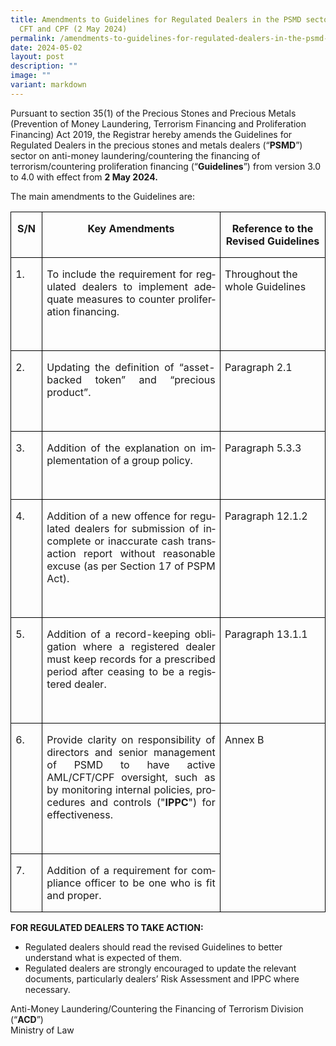 ```yaml
---
title: Amendments to Guidelines for Regulated Dealers in the PSMD sector on AML,
  CFT and CPF (2 May 2024)
permalink: /amendments-to-guidelines-for-regulated-dealers-in-the-psmd-sector-on-aml-cft-and-cpf-2-may-2024/
date: 2024-05-02
layout: post
description: ""
image: ""
variant: markdown
---
```

Pursuant to section 35(1) of the Precious Stones and Precious Metals (Prevention of Money Laundering, Terrorism Financing and Proliferation Financing) Act 2019, the Registrar hereby amends the Guidelines for Regulated Dealers in the precious stones and metals dealers (“**PSMD**”) sector on anti-money laundering/countering the financing of terrorism/countering proliferation financing (“**Guidelines**”) from version 3.0 to 4.0 with effect from **2 May 2024.**

The main amendments to the Guidelines are:

<table style="border-collapse:collapse;border:none;mso-border-alt:solid windowtext .5pt;
 mso-yfti-tbllook:1184;mso-padding-alt:0cm 0cm 0cm 0cm;mso-border-insideh:.5pt solid windowtext;
 mso-border-insidev:.5pt solid windowtext" cellpadding="0" cellspacing="0" border="1" class="MsoNormalTable"><tbody><tr style="mso-yfti-irow:0;mso-yfti-firstrow:yes"><td style="width:28.5pt;border:solid windowtext 1.0pt;
  mso-border-alt:solid windowtext .5pt;padding:0cm 5.4pt 0cm 5.4pt" valign="top" width="38"><p style="text-align:center" align="center" class="MsoNormal"><b><span style="mso-ansi-language:EN" lang="EN">S/N</span></b></p></td><td style="width:269.45pt;border:solid windowtext 1.0pt;
  border-left:none;mso-border-left-alt:solid windowtext .5pt;mso-border-alt:
  solid windowtext .5pt;padding:0cm 5.4pt 0cm 5.4pt" valign="top" width="359"><p style="text-align:center" align="center" class="MsoNormal"><b><span style="mso-ansi-language:EN" lang="EN">Key Amendments</span></b></p></td><td style="width:141.55pt;border:solid windowtext 1.0pt;
  border-left:none;mso-border-left-alt:solid windowtext .5pt;mso-border-alt:
  solid windowtext .5pt;padding:0cm 5.4pt 0cm 5.4pt" valign="top" width="189"><p style="text-align:center" align="center" class="MsoNormal"><b><span style="mso-ansi-language:EN" lang="EN">Reference to the Revised Guidelines</span></b></p></td></tr><tr style="mso-yfti-irow:1"><td style="width:28.5pt;border:solid windowtext 1.0pt;
  border-top:none;mso-border-top-alt:solid windowtext .5pt;mso-border-alt:solid windowtext .5pt;
  padding:0cm 5.4pt 0cm 5.4pt" valign="top" width="38"><p class="MsoNormal"><span style="mso-ansi-language:EN" lang="EN">1.</span></p></td><td style="width:269.45pt;border-top:none;border-left:
  none;border-bottom:solid windowtext 1.0pt;border-right:solid windowtext 1.0pt;
  mso-border-top-alt:solid windowtext .5pt;mso-border-left-alt:solid windowtext .5pt;
  mso-border-alt:solid windowtext .5pt;padding:0cm 5.4pt 0cm 5.4pt" valign="top" width="359"><p style="text-align:justify" class="MsoNormal"><span style="mso-fareast-font-family:&quot;Times New Roman&quot;;mso-ansi-language:EN-US" lang="EN-US">To include the requirement for regulated dealers to implement adequate measures to counter proliferation financing.</span></p><p class="MsoNormal"><span style="mso-ansi-language:EN" lang="EN">&nbsp;</span></p></td><td style="width:141.55pt;border-top:none;border-left:
  none;border-bottom:solid windowtext 1.0pt;border-right:solid windowtext 1.0pt;
  mso-border-top-alt:solid windowtext .5pt;mso-border-left-alt:solid windowtext .5pt;
  mso-border-alt:solid windowtext .5pt;padding:0cm 5.4pt 0cm 5.4pt" valign="top" width="189"><p class="MsoNormal"><span style="mso-ansi-language:EN" lang="EN">Throughout the whole Guidelines</span></p></td></tr><tr style="mso-yfti-irow:2"><td style="width:28.5pt;border:solid windowtext 1.0pt;
  border-top:none;mso-border-top-alt:solid windowtext .5pt;mso-border-alt:solid windowtext .5pt;
  padding:0cm 5.4pt 0cm 5.4pt" valign="top" width="38"><p class="MsoNormal"><span style="mso-ansi-language:EN" lang="EN">2.</span></p></td><td style="width:269.45pt;border-top:none;border-left:
  none;border-bottom:solid windowtext 1.0pt;border-right:solid windowtext 1.0pt;
  mso-border-top-alt:solid windowtext .5pt;mso-border-left-alt:solid windowtext .5pt;
  mso-border-alt:solid windowtext .5pt;padding:0cm 5.4pt 0cm 5.4pt" valign="top" width="359"><p style="text-align:justify" class="MsoNormal"><span style="mso-fareast-font-family:&quot;Times New Roman&quot;;mso-ansi-language:EN-US" lang="EN-US">Updating the definition of “asset-backed token” and “precious product”.</span></p><p style="text-align:justify" class="MsoNormal"><span style="mso-fareast-font-family:&quot;Times New Roman&quot;;mso-ansi-language:EN-US" lang="EN-US">&nbsp;</span></p></td><td style="width:141.55pt;border-top:none;border-left:
  none;border-bottom:solid windowtext 1.0pt;border-right:solid windowtext 1.0pt;
  mso-border-top-alt:solid windowtext .5pt;mso-border-left-alt:solid windowtext .5pt;
  mso-border-alt:solid windowtext .5pt;padding:0cm 5.4pt 0cm 5.4pt" valign="top" width="189"><p class="MsoNormal"><span style="mso-ansi-language:EN" lang="EN">Paragraph 2.1</span></p></td></tr><tr style="mso-yfti-irow:3"><td style="width:28.5pt;border:solid windowtext 1.0pt;
  border-top:none;mso-border-top-alt:solid windowtext .5pt;mso-border-alt:solid windowtext .5pt;
  padding:0cm 5.4pt 0cm 5.4pt" valign="top" width="38"><p class="MsoNormal"><span style="mso-ansi-language:EN" lang="EN">3.</span></p></td><td style="width:269.45pt;border-top:none;border-left:
  none;border-bottom:solid windowtext 1.0pt;border-right:solid windowtext 1.0pt;
  mso-border-top-alt:solid windowtext .5pt;mso-border-left-alt:solid windowtext .5pt;
  mso-border-alt:solid windowtext .5pt;padding:0cm 5.4pt 0cm 5.4pt" valign="top" width="359"><p style="text-align:justify" class="MsoNormal"><span style="mso-fareast-font-family:&quot;Times New Roman&quot;;mso-ansi-language:EN-US" lang="EN-US">Addition of the explanation on implementation of a group policy.</span></p><p style="text-align:justify" class="MsoNormal"><span style="mso-fareast-font-family:&quot;Times New Roman&quot;;mso-ansi-language:EN-US" lang="EN-US">&nbsp;</span></p></td><td style="width:141.55pt;border-top:none;border-left:
  none;border-bottom:solid windowtext 1.0pt;border-right:solid windowtext 1.0pt;
  mso-border-top-alt:solid windowtext .5pt;mso-border-left-alt:solid windowtext .5pt;
  mso-border-alt:solid windowtext .5pt;padding:0cm 5.4pt 0cm 5.4pt" valign="top" width="189"><p class="MsoNormal"><span style="mso-ansi-language:EN" lang="EN">Paragraph 5.3.3</span></p></td></tr><tr style="mso-yfti-irow:4"><td style="width:28.5pt;border:solid windowtext 1.0pt;
  border-top:none;mso-border-top-alt:solid windowtext .5pt;mso-border-alt:solid windowtext .5pt;
  padding:0cm 5.4pt 0cm 5.4pt" valign="top" width="38"><p class="MsoNormal"><span style="mso-ansi-language:EN" lang="EN">4.</span></p></td><td style="width:269.45pt;border-top:none;border-left:
  none;border-bottom:solid windowtext 1.0pt;border-right:solid windowtext 1.0pt;
  mso-border-top-alt:solid windowtext .5pt;mso-border-left-alt:solid windowtext .5pt;
  mso-border-alt:solid windowtext .5pt;padding:0cm 5.4pt 0cm 5.4pt" valign="top" width="359"><p style="text-align:justify" class="MsoNormal"><span style="mso-fareast-font-family:&quot;Times New Roman&quot;;mso-ansi-language:EN-US" lang="EN-US">Addition of a new offence for regulated dealers for submission of incomplete or inaccurate cash transaction report without reasonable excuse (as per Section 17 of PSPM Act).</span></p><p style="text-align:justify" class="MsoNormal"><span style="mso-fareast-font-family:&quot;Times New Roman&quot;;mso-ansi-language:EN-US" lang="EN-US">&nbsp;</span></p></td><td style="width:141.55pt;border-top:none;border-left:
  none;border-bottom:solid windowtext 1.0pt;border-right:solid windowtext 1.0pt;
  mso-border-top-alt:solid windowtext .5pt;mso-border-left-alt:solid windowtext .5pt;
  mso-border-alt:solid windowtext .5pt;padding:0cm 5.4pt 0cm 5.4pt" valign="top" width="189"><p class="MsoNormal"><span style="mso-ansi-language:EN" lang="EN">Paragraph 12.1.2</span></p></td></tr><tr style="mso-yfti-irow:5"><td style="width:28.5pt;border:solid windowtext 1.0pt;
  border-top:none;mso-border-top-alt:solid windowtext .5pt;mso-border-alt:solid windowtext .5pt;
  padding:0cm 5.4pt 0cm 5.4pt" valign="top" width="38"><p class="MsoNormal"><span style="mso-ansi-language:EN" lang="EN">5.</span></p></td><td style="width:269.45pt;border-top:none;border-left:
  none;border-bottom:solid windowtext 1.0pt;border-right:solid windowtext 1.0pt;
  mso-border-top-alt:solid windowtext .5pt;mso-border-left-alt:solid windowtext .5pt;
  mso-border-alt:solid windowtext .5pt;padding:0cm 5.4pt 0cm 5.4pt" valign="top" width="359"><p style="text-align:justify" class="MsoNormal"><span style="mso-fareast-font-family:&quot;Times New Roman&quot;;mso-ansi-language:EN-US" lang="EN-US">Addition of a record-keeping obligation where a registered dealer must keep records for a prescribed period after ceasing to be a registered dealer.</span></p><p style="text-align:justify" class="MsoNormal"><span style="mso-fareast-font-family:&quot;Times New Roman&quot;;mso-ansi-language:EN-US" lang="EN-US">&nbsp;</span></p></td><td style="width:141.55pt;border-top:none;border-left:
  none;border-bottom:solid windowtext 1.0pt;border-right:solid windowtext 1.0pt;
  mso-border-top-alt:solid windowtext .5pt;mso-border-left-alt:solid windowtext .5pt;
  mso-border-alt:solid windowtext .5pt;padding:0cm 5.4pt 0cm 5.4pt" valign="top" width="189"><p class="MsoNormal"><span style="mso-ansi-language:EN" lang="EN">Paragraph 13.1.1</span></p><p style="text-align:center" align="center" class="MsoNormal"><span style="mso-ansi-language:EN" lang="EN">&nbsp;</span></p></td></tr><tr style="mso-yfti-irow:6"><td style="width:28.5pt;border:solid windowtext 1.0pt;
  border-top:none;mso-border-top-alt:solid windowtext .5pt;mso-border-alt:solid windowtext .5pt;
  padding:0cm 5.4pt 0cm 5.4pt" valign="top" width="38"><p class="MsoNormal"><span style="mso-ansi-language:EN" lang="EN">6.</span></p></td><td style="width:269.45pt;border-top:none;border-left:
  none;border-bottom:solid windowtext 1.0pt;border-right:solid windowtext 1.0pt;
  mso-border-top-alt:solid windowtext .5pt;mso-border-left-alt:solid windowtext .5pt;
  mso-border-alt:solid windowtext .5pt;padding:0cm 5.4pt 0cm 5.4pt" valign="top" width="359"><p style="text-align:justify" class="MsoNormal"><span style="mso-fareast-font-family:&quot;Times New Roman&quot;;mso-ansi-language:EN-US" lang="EN-US">Provide clarity on responsibility of directors and senior management of PSMD to have active AML/CFT/CPF oversight, such as by monitoring internal policies, procedures and controls ("<b>IPPC</b>") for effectiveness.</span></p><p style="text-align:justify" class="MsoNormal"><span style="mso-fareast-font-family:&quot;Times New Roman&quot;;mso-ansi-language:EN-US" lang="EN-US">&nbsp;</span></p></td><td style="width:141.55pt;border-top:none;
  border-left:none;border-bottom:solid windowtext 1.0pt;border-right:solid windowtext 1.0pt;
  mso-border-top-alt:solid windowtext .5pt;mso-border-left-alt:solid windowtext .5pt;
  mso-border-alt:solid windowtext .5pt;padding:0cm 5.4pt 0cm 5.4pt" valign="top" rowspan="2" width="189"><p class="MsoNormal"><span style="mso-ansi-language:EN" lang="EN">Annex B</span></p><p class="MsoNormal"><span style="mso-ansi-language:EN" lang="EN">&nbsp;</span></p></td></tr><tr style="mso-yfti-irow:7;mso-yfti-lastrow:yes"><td style="width:28.5pt;border:solid windowtext 1.0pt;
  border-top:none;mso-border-top-alt:solid windowtext .5pt;mso-border-alt:solid windowtext .5pt;
  padding:0cm 5.4pt 0cm 5.4pt" valign="top" width="38"><p class="MsoNormal"><span style="mso-ansi-language:EN" lang="EN">7.</span></p></td><td style="width:269.45pt;border-top:none;border-left:
  none;border-bottom:solid windowtext 1.0pt;border-right:solid windowtext 1.0pt;
  mso-border-top-alt:solid windowtext .5pt;mso-border-left-alt:solid windowtext .5pt;
  mso-border-alt:solid windowtext .5pt;padding:0cm 5.4pt 0cm 5.4pt" valign="top" width="359"><p style="text-align:justify" class="MsoNormal"><span style="mso-fareast-font-family:&quot;Times New Roman&quot;;mso-ansi-language:EN-US" lang="EN-US">Addition of a requirement for compliance officer to be one who is fit and proper.</span></p></td></tr></tbody></table>

**FOR REGULATED DEALERS TO TAKE ACTION:**

*   Regulated dealers should read the revised Guidelines to better understand what is expected of them.
*   Regulated dealers&nbsp;are strongly encouraged to update the relevant documents, particularly dealers’ Risk Assessment and IPPC where necessary.

Anti-Money Laundering/Countering the Financing of Terrorism Division (“**ACD**”)<br>Ministry of Law